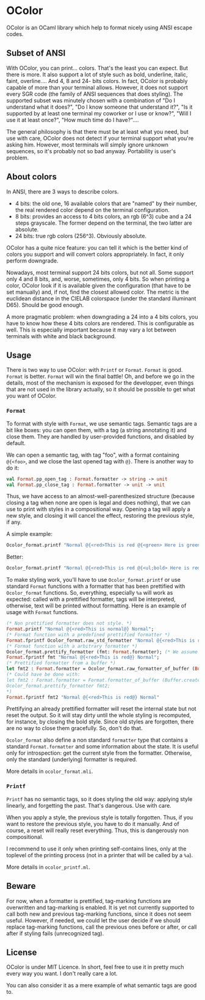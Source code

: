 # OColor

OColor is an OCaml library which help to format nicely using ANSI escape codes.

## Subset of ANSI

With OColor, you can print... colors. That's the least you can expect. But there
is more. It also support a lot of style such as bold, underline, italic, faint,
overline.... And 4, 8 and 24- bits colors. In fact, OColor is probably capable
of more than your terminal allows. However, it does not support every SGR code
(the family of ANSI sequences that does styling). The supported subset was
minutely chosen with a combination of "Do I understand what it does?", "Do I
know someone that understand it?", "Is it supported by at least one terminal my
coworker or I use or know?", "Will I use it at least once?", "How much time do I
have?"....

The general philosophy is that there must be at least what you need, but use
with care, OColor does not detect if your terminal support what you're asking
him. However, most terminals will simply ignore unknown sequences, so it's
probably not so bad anyway. Portability is user's problem.

## About colors

In ANSI, there are 3 ways to describe colors.
- 4 bits: the old one, 16 available colors that are "named" by their number, the
real rendered color depend on the terminal configuration.
- 8 bits: provides an access to 4 bits colors, an rgb (6^3) cube and a
24 steps grayscale. The former depend on the terminal, the two latter are
absolute.
- 24 bits: true rgb colors (256^3). Obviously absolute.

OColor has a quite nice feature: you can tell it which is the better kind of
colors you support and will convert colors appropriately. In fact, it only
perform downgrade.

Nowadays, most terminal support 24 bits colors, but not all. Some support only 4
and 8 bits, and, worse, sometimes, only 4 bits. So when printing a color, OColor
look if it is available given the configuration (that have to be set manually)
and, if not, find the closest allowed color. The metric is the euclidean
distance in the CIELAB colorspace (under the standard illuminant D65). Should be
good enough.

A more pragmatic problem: when downgrading a 24 into a 4 bits colors, you have
to know how these 4 bits colors are rendered. This is configurable as well. This
is especially important because it may vary a lot between terminals with white
and black background.

## Usage

There is two way to use OColor: with `Printf` or `Format`. `Format` is good.
`Format` is better. `Format` will win the final battle! Oh, and before we go in
the details, most of the mechanism is exposed for the developper, even things
that are not used in the library actually, so it should be possible to get what
you want of OColor.

### `Format`

To format with style with `Format`, we use semantic tags. Semantic tags are a
bit like boxes: you can open them, with a tag (a string annotating it) and close
them. They are handled by user-provided functions, and disabled by default.

We can open a semantic tag, with tag "foo", with a format containing `@{<foo>`,
and we close the last opened tag with `@}`. There is another way to do it:
```ocaml
val Format.pp_open_tag : Format.formatter -> string -> unit
val Format.pp_close_tag : Format.formatter -> unit -> unit
```

Thus, we have access to an almost-well-parenthesized structure (because closing
a tag when none are open is legal and does nothing), that we can use to print
with styles in a compositional way. Opening a tag will apply a new style, and
closing it will cancel the effect, restoring the previous style, if any.

A simple example:
```ocaml
Ocolor_format.printf "Normal @{<red>This is red @{<green> Here is green@} Red again@} Normal"
```
Better:
```ocaml
Ocolor_format.printf "Normal @{<red>This is red @{<ul;bold> Here is red, bold and underlined@} Only red again@} Normal"
```

To make styling work, you'll have to use `Ocolor_format.printf` or use standard
`Format` functions with a formatter that has been prettified with
`Ocolor_format` functions. So, everything, especially `%a` will work as
expected: called with a prettified formatter, tags will be interpreted,
otherwise, text will be printed without formatting. Here is an example of usage
with `Format` functions.

```ocaml
(* Non prettified formatter does not style. *)
Format.printf "Normal @{<red>This is normal@} Normal";
(* Format function with a predefined prettified formatter *)
Format.fprintf Ocolor_format.raw_std_formatter "Normal @{<red>This is red@} Normal"; (* Exactly as Ocolor_format.printf *)
(* Format function with a arbitrary formatter *)
Ocolor_format.prettify_formatter (fmt: Format.formatter); (* We assume fmt is defined somewhere *)
Format.fprintf fmt "Normal @{<red>This is red@} Normal";
(* Prettified formatter from a buffer *)
let fmt2 : Format.formatter = Ocolor_format.raw_formatter_of_buffer (Buffer.create 64) in
(* Could have be done with:
let fmt2 : Format.formatter = Format.formatter_of_buffer (Buffer.create 64) in
Ocolor_format.prettify_formatter fmt2;
*)
Format.fprintf fmt2 "Normal @{<red>This is red@} Normal"
```

Prettifying an already prettified formatter will reset the internal state but
not reset the output. So it will stay dirty until the whole styling is
recomputed, for instance, by closing the bold style. Since old styles are
forgotten, there are no way to close them gracefully. So, don't do that.

`Ocolor_format` also define a non standard `formatter` type that contains a
standard `Format.formatter` and some information about the state. It is useful
only for introspection: get the current style from the formatter. Otherwise,
only the standard (underlying) formatter is required.

More details in `ocolor_format.mli`.

### `Printf`

`Printf` has no semantic tags, so it does styling the old way: applying style
linearly, and forgetting the past. That's dangerous. Use with care.

When you apply a style, the previous style is totally forgotten. Thus, if you
want to restore the previous style, you have to do it manually. And of course, a
reset will really reset everything. Thus, this is dangerously non compositional.

I recommend to use it only when printing self-contains lines, only at the
toplevel of the printing process (not in a printer that will be called by a
  `%a`).

More details in `ocolor_printf.ml`.

## Beware

For now, when a formatter is prettified, tag-marking functions are overwritten
and tag-marking is enabled. It is yet not currently supported to call both
new and previous tag-marking functions, since it does not seem useful. However,
if needed, we could let the user decide if we should replace tag-marking
functions, call the previous ones before or after, or call after if styling
fails (unrecognized tag).

## License

OColor is under MIT Licence. In short, feel free to use it in pretty much every
way you want. I don't really care a lot.

You can also consider it as a mere example of what semantic tags are good to.
